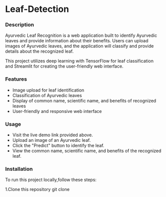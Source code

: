 # Leaf-Detection
<h3>Description</h3>
Ayurvedic Leaf Recognition is a web application built to identify Ayurvedic leaves and provide information about their benefits. Users can upload images of Ayurvedic leaves, and the application will classify and provide details about the recognized leaf.<br>

This project utilizes deep learning with TensorFlow for leaf classification and Streamlit for creating the user-friendly web interface.
<h3>Features</h3>
<ul>
 <li>Image upload for leaf identification</li> 
<li>Classification of Ayurvedic leaves</li>
<li>Display of common name, scientific name, and benefits of recognized leaves</li>
<li>User-friendly and responsive web interface</li>
</ul>
<h3>Usage</h3>
<ul>
 <li>Visit the live demo link provided above.</li> 
<li>Upload an image of an Ayurvedic leaf.</li>
<li>Click the "Predict" button to identify the leaf.</li>
<li>View the common name, scientific name, and benefits of the recognized leaf.</li>
</ul>
<h3>Installation</h3>
<p>To run this project locally,follow these steps:</p>
1.Clone this repository
git clone 


